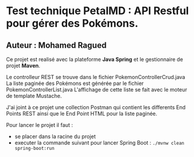 
# Test technique PetalMD : API Restful pour gérer des Pokémons.
## Auteur : Mohamed Ragued


Ce projet est realisé avec la plateforme **Java Spring** et le gestionnaire de projet **Maven**.

Le controlleur REST se trouve dans le fichier PokemonControllerCrud.java
La liste paginée des Pokémons est générée par le fichier PokemonControllerList.java
L'affichage de cette liste se fait avec le moteur de template Mustache.

J'ai joint à ce projet une collection Postman qui contient les differents End Points REST ainsi que le End Point HTML pour la liste paginée.

Pour lancer le projet il faut : 
- se placer dans la racine du projet 
- executer la commande suivant pour lancer Spring Boot : `./mvnw clean spring-boot:run`